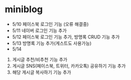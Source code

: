 # miniblog 

- 5/10 페이스북 로그인 기능 (오류 해결중)
- 5/11 네이버 로그인 기능 추가
- 5/12 페이스북 로그인 기능 추가, 방명록 CRUD 기능 추가
- 5/13 방명록 기능 추가(게스트도 사용가능)
- 5/14 
1. 게시글 추천/비추천 기능 추가
2. 게시글 SNS(페이스북, 트위터, 카카오톡) 공유하기 기능 추가 
3. 해당 게시글 복사하기 기능 추가
